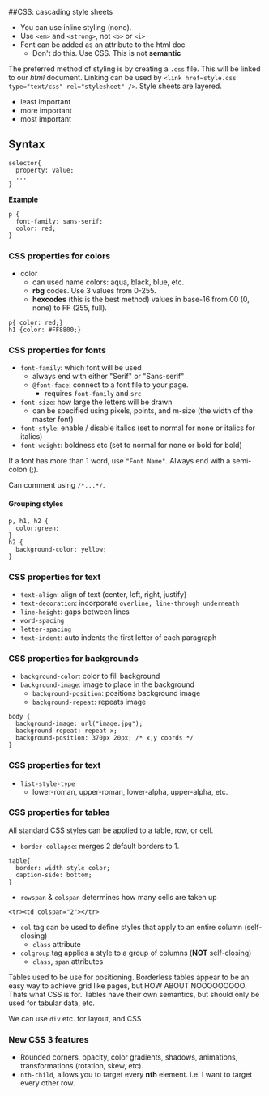 ##CSS: cascading style sheets

- You can use inline styling (nono).
- Use  `<em>` and `<strong>`, not `<b>` or `<i>`
- Font can be added as an attribute to the html doc
  - Don't do this. Use CSS. This is not **semantic**

The preferred method of styling is by creating a `.css` file. This will be linked to our *html* document. Linking can be used by `<link href=style.css type="text/css" rel="stylesheet" />`. Style sheets are layered.
  - least important
  - more important
  - most important

## Syntax

  ```
  selector{
    property: value;
    ...
  }
```
**Example**
```
p {
  font-family: sans-serif;
  color: red;
}
```

### CSS properties for colors
  - color
      - can used name colors: aqua, black, blue, etc.
      - **rbg** codes. Use 3 values from 0-255.
      - **hexcodes** (this is the best method) values in base-16 from 00 (0, none) to FF (255, full).

```
p{ color: red;}
h1 {color: #FF8800;}
```
### CSS properties for fonts
- `font-family`: which font will be used
  - always end with either "Serif" or "Sans-serif"
  - `@font-face`: connect to a font file to your page.
    - requires `font-family` and `src`
- `font-size`:  how large the letters will be drawn
  - can be specified using pixels, points, and m-size (the width of the master font)
- `font-style`: enable / disable italics (set to normal for none or italics for italics)
- `font-weight`: boldness etc (set to normal for none or bold for bold)

If a font has more than 1 word, use `"Font Name"`. Always end with a semi-colon (;).

Can comment using `/*...*/`.

#### Grouping styles
```
p, h1, h2 {
  color:green;
}
h2 {
  background-color: yellow;
}
```

### CSS properties for text

- `text-align`: align of text (center, left, right, justify)
- `text-decoration`: incorporate `overline, line-through underneath`
- `line-height`: gaps between lines
- `word-spacing`
- `letter-spacing`
- `text-indent`: auto indents the first letter of each paragraph

### CSS properties for backgrounds
- `background-color`: color to fill background
- `background-image`: image to place in the background
  - `background-position`: positions background image
  - `background-repeat`: repeats image

```
body {
  background-image: url("image.jpg");
  background-repeat: repeat-x;
  background-position: 370px 20px; /* x,y coords */
}
```

### CSS properties for text
- `list-style-type`
  -  lower-roman, upper-roman, lower-alpha, upper-alpha, etc.

### CSS properties for tables

All standard CSS styles can be applied to a table, row, or cell.

- `border-collapse`: merges 2 default borders to 1.

```
table{
  border: width style color;
  caption-side: bottom;
}
```
- `rowspan` & `colspan` determines how many cells are taken up

```
<tr><td colspan="2"></tr>
```
- `col` tag can be used to define styles that apply to an entire column (self-closing)
  - `class` attribute
- `colgroup` tag applies a style to a group of columns (**NOT** self-closing)
  - `class`, `span` attributes

Tables used to be use for positioning. Borderless tables appear to be an easy way to achieve grid like pages, but HOW ABOUT NOOOOOOOOO. Thats what CSS is for. Tables have their own semantics, but should only be used for tabular data, etc.

We can use `div` etc. for layout, and CSS

### New CSS 3 features
- Rounded corners, opacity, color gradients, shadows, animations, transformations (rotation, skew, etc).
- `nth-child`, allows you to target every **nth** element. i.e. I want to target every other row.
